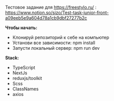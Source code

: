 Тестовое задание для https://freestylo.ru/ : https://www.notion.so/sizo/Test-task-junior-front-a09eeb5e9a604d78a1cb9dbf27277b2c


**Чтобы начать:**

- Клонируй репозиторий к себе на компьютер
- Установи все зависимости: npm install
- Запусти локальный сервер: npm run dev

**Stack:**

- TypeScript
- NextJs
- reduxjs/toolkit 
- Scss
- ClassNames
- axios
